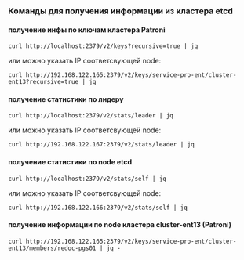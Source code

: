 ### Команды для получения информации из кластера etcd

#### получение инфы по ключам кластера Patroni

    curl http://localhost:2379/v2/keys?recursive=true | jq
    
или можно указать IP соответсвующей node:    
    
    curl http://192.168.122.165:2379/v2/keys/service-pro-ent/cluster-ent13?recursive=true | jq
    
#### получение статистики по лидеру

    curl http://localhost:2379/v2/stats/leader | jq
    
 или можно указать IP соответсвующей node:   
    
    curl http://192.168.122.167:2379/v2/stats/leader | jq

#### получение статистики по node etcd

    curl http://localhost:2379/v2/stats/self | jq
  
или можно указать IP соответсвующей node:
  
    curl http://192.168.122.166:2379/v2/stats/self | jq
    

#### получение информации по node кластера cluster-ent13 (Patroni)

    curl http://192.168.122.165:2379/v2/keys/service-pro-ent/cluster-ent13/members/redoc-pgs01 | jq - 
    
